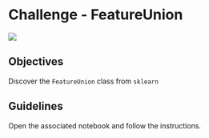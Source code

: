 # Challenge - FeatureUnion

![](https://images.unsplash.com/photo-1491602917301-a0d24c462b8b?ixlib=rb-1.2.1&ixid=eyJhcHBfaWQiOjEyMDd9&auto=format&fit=crop&w=1057&q=80)

## Objectives

Discover the `FeatureUnion` class from `sklearn`

## Guidelines

Open the associated notebook and follow the instructions.